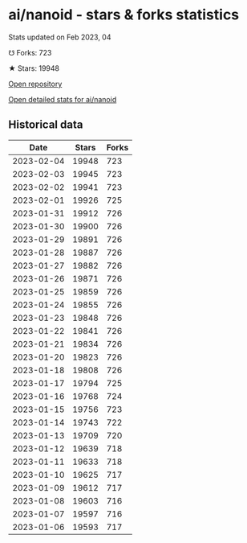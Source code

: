 # ai/nanoid - stars & forks statistics

Stats updated on Feb 2023, 04

☋ Forks: 723

★ Stars: 19948

[Open repository](https://github.com/ai/nanoid)

[Open detailed stats for ai/nanoid](https://reviewgithub.com/rep/ai/nanoid)

## Historical data
| Date | Stars | Forks |
|------|-------|-------|
| 2023-02-04 | 19948 | 723 | 
| 2023-02-03 | 19945 | 723 | 
| 2023-02-02 | 19941 | 723 | 
| 2023-02-01 | 19926 | 725 | 
| 2023-01-31 | 19912 | 726 | 
| 2023-01-30 | 19900 | 726 | 
| 2023-01-29 | 19891 | 726 | 
| 2023-01-28 | 19887 | 726 | 
| 2023-01-27 | 19882 | 726 | 
| 2023-01-26 | 19871 | 726 | 
| 2023-01-25 | 19859 | 726 | 
| 2023-01-24 | 19855 | 726 | 
| 2023-01-23 | 19848 | 726 | 
| 2023-01-22 | 19841 | 726 | 
| 2023-01-21 | 19834 | 726 | 
| 2023-01-20 | 19823 | 726 | 
| 2023-01-18 | 19808 | 726 | 
| 2023-01-17 | 19794 | 725 | 
| 2023-01-16 | 19768 | 724 | 
| 2023-01-15 | 19756 | 723 | 
| 2023-01-14 | 19743 | 722 | 
| 2023-01-13 | 19709 | 720 | 
| 2023-01-12 | 19639 | 718 | 
| 2023-01-11 | 19633 | 718 | 
| 2023-01-10 | 19625 | 717 | 
| 2023-01-09 | 19612 | 717 | 
| 2023-01-08 | 19603 | 716 | 
| 2023-01-07 | 19597 | 716 | 
| 2023-01-06 | 19593 | 717 | 

